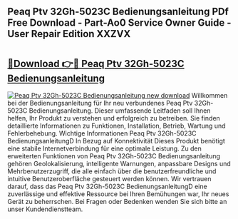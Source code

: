 ## Peaq Ptv 32Gh-5023C Bedienungsanleitung PDf Free Download - Part-Ao0 Service Owner Guide - User Repair Edition XXZVX

# <h2><a href="http://df10df.blite.top/?on=Peaq+Ptv+32Gh-5023C+Bedienungsanleitung">🔗Download 👉🔴 Peaq Ptv 32Gh-5023C Bedienungsanleitung</a></h2>

[![Peaq Ptv 32Gh-5023C Bedienungsanleitung new download](https://i.imgur.com/lujVjoI.png)](http://df10df.blite.top/?on=Peaq+Ptv+32Gh-5023C+Bedienungsanleitung)
Willkommen bei der Bedienungsanleitung für Ihr neu verbundenes Peaq Ptv 32Gh-5023C Bedienungsanleitung. Dieser umfassende Leitfaden soll Ihnen helfen, Ihr Produkt zu verstehen und erfolgreich zu betreiben. Sie finden detaillierte Informationen zu Funktionen, Installation, Betrieb, Wartung und Fehlerbehebung. Wichtige Informationen Peaq Ptv 32Gh-5023C BedienungsanleitungD In Bezug auf Konnektivität Dieses Produkt benötigt eine stabile Internetverbindung für eine optimale Leistung. Zu den erweiterten Funktionen von Peaq Ptv 32Gh-5023C Bedienungsanleitung gehören Geolokalisierung, intelligente Warnungen, anpassbare Designs und Mehrbenutzerzugriff, die alle einfach über die benutzerfreundliche und intuitive Benutzeroberfläche gesteuert werden können. Wir vertrauen darauf, dass das Peaq Ptv 32Gh-5023C BedienungsanleitungD eine zuverlässige und effektive Ressource bei Ihren Bemühungen war, Ihr neues Gerät zu beherrschen. Bei Fragen oder Bedenken wenden Sie sich bitte an unser Kundendienstteam.
